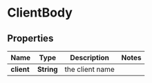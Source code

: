 
# ClientBody

## Properties
Name | Type | Description | Notes
------------ | ------------- | ------------- | -------------
**client** | **String** | the client name | 



